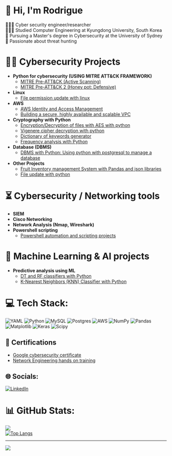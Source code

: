 # 💫 Hi, I'm Rodrigue
👩🏻‍💻 Cyber security engineer/researcher<br>👩🏻‍🎓 Studied Computer Engineering at Kyungdong University, South Korea<br>🌱 Pursuing a Master's degree in Cybersecurity at the University of Sydney<br>🌷 Passionate about threat hunting<br>


# 👨‍💻 Cybersecurity Projects

- <b> Python for cybersecurity (USING MITRE ATT&CK FRAMEWORK)</b>
  - [MITRE Pre-ATT&CK (Active Scanning)](https://github.com/RNtag12/ActiveScanning)
  - [MITRE Pre-ATT&CK 2 (Honey pot: Defensive)](https://github.com/RNtag12/honeypotscan)
- <b> Linux </b>
  - [File permission update with linux ](https://github.com/RNtag12/FilePermissionLinux)
- <b> AWS </b>
  - [AWS Identity and Access Management](https://github.com/RNtag12/AWS-IAM)
  - [Building a secure, highly available and scalable VPC](https://github.com/RNtag12/VPC-AWS)
- <b> Cryptography with Python</b>
  - [Encryption/Decryption of files with AES with python](https://github.com/RNtag12/AESPython)
  - [Vigenere cipher decryption with python](https://github.com/RNtag12/Vigenere)
  - [Dictionary of keywords generator](https://github.com/RNtag12/psswdgenerator)
  - [Frequency analysis with Python](https://github.com/RNtag12/frequencyAnalysis)
- <b> Database (DBMS)  </b>
  - [DBMS with Python: Using python with postgresql to manage a database](https://github.com/RNtag12/DBproject)
- <b> Other Projects  </b>
  - [Fruit Inventory management System with Pandas and json libraries ](https://github.com/RNtag12/FIMSPython/tree/main)
  - [File update with python](https://github.com/RNtag12/UpdateFile/tree/main)
 
# ⏳ Cybersecurity / Networking tools

- <b> SIEM </b>
- <b> Cisco Networking </b>
- <b> Network Analysis (Nmap, Wireshark)</b>
- <b> Powershell scripting</b>
  - [Powershell automation and scripting projects](https://github.com/RNtag12/scriptingPwrshell)

# 🎰 Machine Learning & AI projects
- <b> Predictive analysis using ML </b>
  - [DT and RF classifiers with Python](https://github.com/RNtag12/DT_python)
  - [K-Nearest Neighbors (KNN) Classifier with Python](https://github.com/RNtag12/KNN)


# 💻 Tech Stack:
![YAML](https://img.shields.io/badge/yaml-%23ffffff.svg?style=for-the-badge&logo=yaml&logoColor=151515) ![Python](https://img.shields.io/badge/python-3670A0?style=for-the-badge&logo=python&logoColor=ffdd54) ![MySQL](https://img.shields.io/badge/mysql-4479A1.svg?style=for-the-badge&logo=mysql&logoColor=white) ![Postgres](https://img.shields.io/badge/postgres-%23316192.svg?style=for-the-badge&logo=postgresql&logoColor=white) ![AWS](https://img.shields.io/badge/AWS-%23FF9900.svg?style=for-the-badge&logo=amazon-aws&logoColor=white) ![NumPy](https://img.shields.io/badge/numpy-%23013243.svg?style=for-the-badge&logo=numpy&logoColor=white) ![Pandas](https://img.shields.io/badge/pandas-%23150458.svg?style=for-the-badge&logo=pandas&logoColor=white) ![Matplotlib](https://img.shields.io/badge/Matplotlib-%23ffffff.svg?style=for-the-badge&logo=Matplotlib&logoColor=black) ![Keras](https://img.shields.io/badge/Keras-%23D00000.svg?style=for-the-badge&logo=Keras&logoColor=white) ![Scipy](https://img.shields.io/badge/SciPy-%230C55A5.svg?style=for-the-badge&logo=scipy&logoColor=%white)

## 📜 Certifications

- [Google cybersecurity certificate](https://www.credly.com/go/9EzwLrIi)
- [Network Engineering hands on training](https://credsverse.com/credentials/9eb23030-6e1a-4e13-adc4-37dfee8813d6)

## 🌐 Socials:
[![LinkedIn](https://img.shields.io/badge/LinkedIn-%230077B5.svg?logo=linkedin&logoColor=white)](https://linkedin.com/in/rodrigue-ntagashobotse-022017151/) 


# 📊 GitHub Stats:

![](https://github-readme-streak-stats.herokuapp.com/?user=rntag12&theme=dark&hide_border=false)<br/>
[![Top Langs](https://github-readme-stats.vercel.app/api/top-langs/?username=rntag12&layout=donut)](https://github.com/rntag12/github-readme-stats)

---
[![](https://visitcount.itsvg.in/api?id=rntag12&icon=0&color=0)](https://visitcount.itsvg.in)


